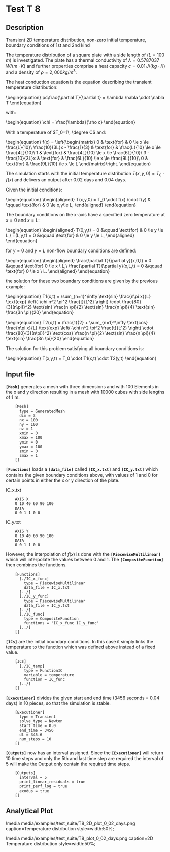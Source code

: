 # Test T 8

## Description

Transient 2D temperature distribution, non-zero initial temperature, boundary conditions of 1st and 2nd kind

The temperature distribution of a square plate with a side length of ($L = 100\,m$) is investigated. The plate has a thermal conductivity of $\lambda = 0.5787037\, W/(m \cdot K)$ and further properties comprise a heat capacity $c = 0.01\, J/(kg\cdot K)$ and a density of $\rho = 2,000kg/m^3$.

The heat conduction equation is the equation describing the transient temperature distribution:

\begin{equation}
 pc\frac{\partial T}{\partial t} = \lambda \nabla \cdot \nabla T
\end{equation}

with:

\begin{equation}
\chi = \frac{\lambda}{\rho c}
\end{equation}


With a temperature of $T_0=1\, \degree C$ and:

\begin{equation}
f(x) =
\left\{\begin{matrix}
0 & \text{for} & 0 \le x \le \frac{L}{10}\\
\frac{10}{3L}x - \frac{1}{3} & \text{for} & \frac{L}{10} \le x \le \frac{4L}{10}\\
1 & \text{for} & \frac{4L}{10} \le x \le \frac{6L}{10}\\
3 - \frac{10}{3L}x & \text{for} & \frac{6L}{10} \le x \le \frac{9L}{10}\\
0 & \text{for} & \frac{9L}{10} \le x \le L
\end{matrix}\right.
\end{equation}

The simulation starts with the initial temperature distribution $T(x,y,0) = T_0 \cdot f(x)$ and delivers an output after 0.02 days and 0.04 days.

Given the initial conditions:

\begin{equation}
\begin{aligned}
T(x,y,0) = T_0 \cdot f(x) \cdot f(y) & \qquad \text{for} & 0 \le x,y\le L,
\end{aligned}
\end{equation}

The boundary conditions on the x-axis have a specified zero temperature at $x=0$ and $x=L$:

\begin{equation}
\begin{aligned}
T(0,y,t) = 0 &\qquad \text{for} & 0 \le y \le L,\\
T(L,y,t) = 0 &\qquad \text{for} & 0 \le y \le L,
\end{aligned}
\end{equation}

for $y = 0$ and $y = L$ non-flow boundary conditions are defined:

\begin{equation}
\begin{aligned}
\frac{\partial T}{\partial y}(x,0,t) = 0 &\qquad \text{for} 0 \le x \ L,\\
\frac{\partial T}{\partial y}(x,L,t) = 0 &\qquad \text{for}  0 \le x \ L.
\end{aligned}
\end{equation}

the solution for these two boundary conditions are given by the previous example:

\begin{equation}
T1(x,t) = \sum_{n=1}^\infty \text{sin} \frac{n\pi x}{L} \text{exp} \left(-\chi n^2 \pi^2 \frac{t}{L^2} \right) \cdot \frac{80}{3{(n\pi)}^2} \text{sin} \frac{n \pi}{2} \text{sin} \frac{n \pi}{4} \text{sin} \frac{3n \pi}{20}
\end{equation}


\begin{equation}
T2(x,t) = \frac{1}{2} + \sum_{n=1}^\infty \text{cos} \frac{n\pi x}{L} \text{exp} \left(-\chi n^2 \pi^2 \frac{t}{L^2} \right) \cdot \frac{80}{3{(n\pi)}^2} \text{cos} \frac{n \pi}{2} \text{sin} \frac{n \pi}{4} \text{sin} \frac{3n \pi}{20}
\end{equation}

The solution for this problem satisfying all boundary conditions is:

\begin{equation}
T(x,y,t) = T_0 \cdot T1(x,t) \cdot T2(y,t)
\end{equation}

## Input file

**`[Mesh]`** generates a mesh with three dimensions and with 100 Elements in the x and y direction resulting in a mesh with 10000 cubes with side lengths of 1 m.

```
    [Mesh]
      type = GeneratedMesh
      dim = 3
      nx = 100
      ny = 100
      nz = 1
      xmin = 0
      xmax = 100
      ymin = 0
      ymax = 100
      zmin = 0
      zmax = 1
    []
```

**`[Functions]`** loads a **`[data_file]`** called **`[IC_x.txt]`** and **`[IC_y.txt]`** which contains the given boundary conditions above, with values of 1 and 0 for certain points in either the x or y direction of the plate.

IC_x.txt

```
    AXIS X
    0 10 40 60 90 100
    DATA
    0 0 1 1 0 0
```

IC_y.txt

```
    AXIS Y
    0 10 40 60 90 100
    DATA
    0 0 1 1 0 0
```

However, the interpolation of $f(x)$ is done with the **`[PiecewiseMultilinear]`** which will interpolate the values between 0 and 1.  The **`[CompositeFunction]`** then combines the functions.

```
    [Functions]
      [./IC_x_func]
        type = PiecewiseMultilinear
        data_file = IC_x.txt
      [../]
      [./IC_y_func]
        type = PiecewiseMultilinear
        data_file = IC_y.txt
      [../]
      [./IC_func]
        type = CompositeFunction
        functions = 'IC_x_func IC_y_func'
      [../]
    []
```

**`[ICs]`** are the initial boundary conditions. In this case it simply links the temperature to the function which was defined above instead of a fixed value.

```
    [ICs]
      [./IC_temp]
        type = FunctionIC
        variable = temperature
        function = IC_func
      [../]
    []
```

**`[Executioner]`** divides the given start and end time (3456 seconds = 0.04 days) in 10 pieces, so that the simulation is stable.

```
    [Executioner]
      type = Transient
      solve_type = Newton
      start_time = 0.0
      end_time = 3456
      dt = 345.6
      num_steps = 10
    []
```

**`[Outputs]`** now has an interval assigned. Since the **`[Executioner]`** will return 10 time steps and only the 5th and last time step are required the interval of 5 will make the Output only contain the required time steps.

```
    [Outputs]
      interval = 5
      print_linear_residuals = true
      print_perf_log = true
      exodus = true
    []
```

## Analytical Plot

!media media/examples/test_suite/T8_2D_plot_0_02_days.png
       caption=Temperature distribution
       style=width:50%;

!media media/examples/test_suite/T8_plot_0_02_days.png
       caption=2D Temperature distribution
       style=width:50%;
